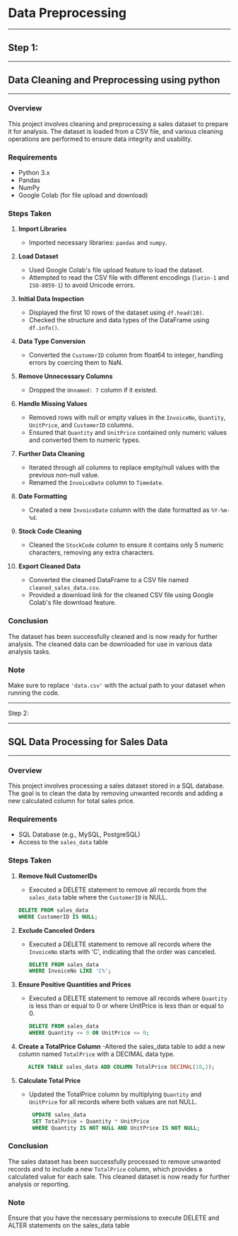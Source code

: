 # Data Preprocessing

---

## Step 1:

---

## Data Cleaning and Preprocessing using python

---

### Overview
This project involves cleaning and preprocessing a sales dataset to prepare it for analysis. The dataset is loaded from a CSV file, and various cleaning operations are performed to ensure data integrity and usability.

### Requirements
- Python 3.x
- Pandas
- NumPy
- Google Colab (for file upload and download)

### Steps Taken

1. **Import Libraries**
   - Imported necessary libraries: `pandas` and `numpy`.

2. **Load Dataset**
   - Used Google Colab's file upload feature to load the dataset.
   - Attempted to read the CSV file with different encodings (`latin-1` and `ISO-8859-1`) to avoid Unicode errors.

3. **Initial Data Inspection**
   - Displayed the first 10 rows of the dataset using `df.head(10)`.
   - Checked the structure and data types of the DataFrame using `df.info()`.

4. **Data Type Conversion**
   - Converted the `CustomerID` column from float64 to integer, handling errors by coercing them to NaN.

5. **Remove Unnecessary Columns**
   - Dropped the `Unnamed: 7` column if it existed.

6. **Handle Missing Values**
   - Removed rows with null or empty values in the `InvoiceNo`, `Quantity`, `UnitPrice`, and `CustomerID` columns.
   - Ensured that `Quantity` and `UnitPrice` contained only numeric values and converted them to numeric types.

7. **Further Data Cleaning**
   - Iterated through all columns to replace empty/null values with the previous non-null value.
   - Renamed the `InvoiceDate` column to `Timedate`.

8. **Date Formatting**
   - Created a new `InvoiceDate` column with the date formatted as `%Y-%m-%d`.

9. **Stock Code Cleaning**
   - Cleaned the `StockCode` column to ensure it contains only 5 numeric characters, removing any extra characters.

10. **Export Cleaned Data**
    - Converted the cleaned DataFrame to a CSV file named `cleaned_sales_data.csv`.
    - Provided a download link for the cleaned CSV file using Google Colab's file download feature.

### Conclusion
The dataset has been successfully cleaned and is now ready for further analysis. The cleaned data can be downloaded for use in various data analysis tasks.

### Note
Make sure to replace `'data.csv'` with the actual path to your dataset when running the code.

---

Step 2:

---

## SQL Data Processing for Sales Data

---

### Overview
This project involves processing a sales dataset stored in a SQL database. The goal is to clean the data by removing unwanted records and adding a new calculated column for total sales price.

### Requirements
- SQL Database (e.g., MySQL, PostgreSQL)
- Access to the `sales_data` table

### Steps Taken

1. **Remove Null CustomerIDs**
   - Executed a DELETE statement to remove all records from the `sales_data` table where the `CustomerID` is NULL.
   ```sql
   DELETE FROM sales_data
   WHERE CustomerID IS NULL;
   ```

2. **Exclude Canceled Orders**
   - Executed a DELETE statement to remove all records where the `InvoiceNo` starts with 'C', indicating that the order was canceled.
     ```sql
     DELETE FROM sales_data
     WHERE InvoiceNo LIKE 'C%';
     ```

3. **Ensure Positive Quantities and Prices**
   - Executed a DELETE statement to remove all records where `Quantity` is less than or equal to 0 or where UnitPrice is less than or equal to 0.
     ```sql
     DELETE FROM sales_data
     WHERE Quantity <= 0 OR UnitPrice <= 0;
     ```

4. **Create a TotalPrice Column**
   -Altered the sales_data table to add a new column named `TotalPrice` with a DECIMAL data type.
   ```sql
      ALTER TABLE sales_data ADD COLUMN TotalPrice DECIMAL(10,2);
   ```
5. **Calculate Total Price**
   - Updated the TotalPrice column by multiplying `Quantity` and `UnitPrice` for all records where both values are not NULL.
     ```sql
      UPDATE sales_data
      SET TotalPrice = Quantity * UnitPrice
      WHERE Quantity IS NOT NULL AND UnitPrice IS NOT NULL;
     ```

### Conclusion
The sales dataset has been successfully processed to remove unwanted records and to include a new `TotalPrice` column, which provides a calculated value for each sale. This cleaned dataset is now ready for further analysis or reporting.

### Note
Ensure that you have the necessary permissions to execute DELETE and ALTER statements on the sales_data table
